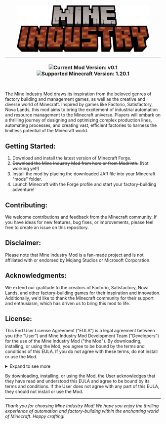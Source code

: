<p align='center'> <img src="https://raw.githubusercontent.com/thiagoausechi/mineindustry/master/mineindustry_logo.png" alt="Logo" height="150"/> </p>

---
<h3 align="center">
<img src="https://img.shields.io/badge/Mod Version-0.1-44CC11?&style=for-the-badge" alt="Current Mod Version: v0.1"/>
<img src="https://img.shields.io/badge/MC Version-1.20.1-44CC11?&style=for-the-badge" alt="Supported Minecraft Version: 1.20.1"/>
</h3>
<br/>

The Mine Industry Mod draws its inspiration from the beloved genres of factory building and management games, as well as
the creative and diverse world of Minecraft. Inspired by games like Factorio, Satisfactory, Nova Lands, this mod aims to
bring
the excitement of industrial automation and resource management to the Minecraft universe. Players will embark on a
thrilling journey of designing and optimizing complex production lines, automating processes, and creating vast,
efficient factories to harness the limitless potential of the Minecraft world.

Getting Started:
---

1. Download and install the latest version of Minecraft Forge.
2. ~~Download the Mine Industry Mod from here or from Modrinth.~~ (Not working yet!)
3. Install the mod by placing the downloaded JAR file into your Minecraft "mods" folder.
4. Launch Minecraft with the Forge profile and start your factory-building adventure!

Contributing:
---
We welcome contributions and feedback from the Minecraft community. If you have ideas for new features, bug fixes, or
improvements, please feel free to create an issue on this repository.

Disclaimer:
---
Please note that Mine Industry Mod is a fan-made project and is not affiliated with or endorsed by Mojang Studios or
Microsoft Corporation.

Acknowledgments:
---
We extend our gratitude to the creators of Factorio, Satisfactory, Nova Lands, and other factory-building games for
their inspiration and innovation. Additionally, we'd like to thank the Minecraft community for their support and
enthusiasm, which has driven us to bring this mod to life.

License:
---
This End User License Agreement ("EULA") is a legal agreement between you (the "User") and Mine Industry Mod Development
Team ("Developers") for the use of the Mine Industry Mod ("the Mod"). By downloading, installing, or using the Mod, you
agree to be bound by the terms and conditions of this EULA. If you do not agree with these terms, do not install or use
the Mod.

<details>
   <summary>Expand to see more</summary>

### 1. Grant of License:

Subject to the terms and conditions of this EULA, the Developers hereby grant the User a personal, non-exclusive,
non-transferable license to use the Mod for personal, non-commercial purposes only. The User may download and install
the Mod on their own copy of Minecraft.

### 2. Restrictions:

a. The User shall not modify, decompile, reverse engineer, or attempt to derive the source code of the Mod.
b. The User shall not redistribute, sell, lease, license, or sublicense the Mod, whether in its original or modified
form.

### 3. Ownership:

The Mod is the intellectual property of the Developers and is protected by applicable copyright laws and treaties.
The User acknowledges and agrees that all rights, titles, and interests in and to the Mod, including any
modifications made by the User, belong to the Developers.

### 4. Updates and Support:

The Developers may provide updates, bug fixes, or new versions of the Mod at their sole discretion. Support for the
Mod is not guaranteed, but the Developers may offer assistance at their discretion.

### 5. Disclaimer of Warranty:

The Mod is provided "as is," without warranty of any kind, express or implied, including but not limited to the
warranties of merchantability, fitness for a particular purpose, and non-infringement. The entire risk arising out of
the use or performance of the Mod remains with the User.

### 6. Limitation of Liability:

In no event shall the Developers be liable for any direct, indirect, incidental, special, exemplary, or consequential
damages (including, but not limited to, procurement of substitute goods or services; loss of use, data, or profits;
or business interruption) arising in any way out of the use, inability to use, or performance of the Mod, even if
advised of the possibility of such damages.

### 7. Termination:

The Developers may terminate this EULA at any time if the User fails to comply with the terms and conditions herein.
Upon termination, the User must cease all use of the Mod and uninstall it from their Minecraft installation.

### 8. Governing Law:

This EULA shall be governed by and construed in accordance with the laws of Brazil, without regard to its conflicts of
laws principles.

### 9. Entire Agreement:

This EULA constitutes the entire agreement between the User and the Developers concerning the Mod and supersedes all
prior and contemporaneous agreements, whether oral or written.

</details>

By downloading, installing, or using the Mod, the User acknowledges that they have read and understood this EULA and
agree to be bound by its terms and conditions. If the User does not agree with any part of this EULA, they should not
install or use the Mod.

---

<i>Thank you for choosing Mine Industry Mod! We hope you enjoy the thrilling experience of automation and
factory-building within the enchanting world of Minecraft. Happy crafting!</i>